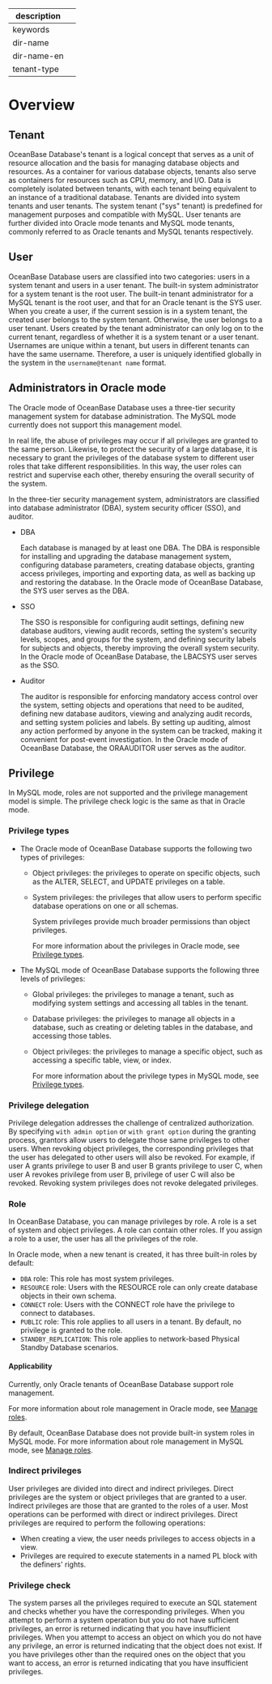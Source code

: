 | description ||
|---|---|
| keywords ||
| dir-name ||
| dir-name-en ||
| tenant-type ||

# Overview

## Tenant

OceanBase Database's tenant is a logical concept that serves as a unit of resource allocation and the basis for managing database objects and resources. As a container for various database objects, tenants also serve as containers for resources such as CPU, memory, and I/O. Data is completely isolated between tenants, with each tenant being equivalent to an instance of a traditional database. Tenants are divided into system tenants and user tenants. The system tenant ("sys" tenant) is predefined for management purposes and compatible with MySQL. User tenants are further divided into Oracle mode tenants and MySQL mode tenants, commonly referred to as Oracle tenants and MySQL tenants respectively.

## User

OceanBase Database users are classified into two categories: users in a system tenant and users in a user tenant. The built-in system administrator for a system tenant is the root user. The built-in tenant administrator for a MySQL tenant is the root user, and that for an Oracle tenant is the SYS user. When you create a user, if the current session is in a system tenant, the created user belongs to the system tenant. Otherwise, the user belongs to a user tenant. Users created by the tenant administrator can only log on to the current tenant, regardless of whether it is a system tenant or a user tenant. Usernames are unique within a tenant, but users in different tenants can have the same username. Therefore, a user is uniquely identified globally in the system in the `username@tenant name` format.

## Administrators in Oracle mode

The Oracle mode of OceanBase Database uses a three-tier security management system for database administration. The MySQL mode currently does not support this management model.

In real life, the abuse of privileges may occur if all privileges are granted to the same person. Likewise, to protect the security of a large database, it is necessary to grant the privileges of the database system to different user roles that take different responsibilities. In this way, the user roles can restrict and supervise each other, thereby ensuring the overall security of the system.

In the three-tier security management system, administrators are classified into database administrator (DBA), system security officer (SSO), and auditor.

* DBA

   Each database is managed by at least one DBA. The DBA is responsible for installing and upgrading the database management system, configuring database parameters, creating database objects, granting access privileges, importing and exporting data, as well as backing up and restoring the database. In the Oracle mode of OceanBase Database, the SYS user serves as the DBA.

* SSO

   The SSO is responsible for configuring audit settings, defining new database auditors, viewing audit records, setting the system's security levels, scopes, and groups for the system, and defining security labels for subjects and objects, thereby improving the overall system security. In the Oracle mode of OceanBase Database, the LBACSYS user serves as the SSO.

* Auditor

   The auditor is responsible for enforcing mandatory access control over the system, setting objects and operations that need to be audited, defining new database auditors, viewing and analyzing audit records, and setting system policies and labels. By setting up auditing, almost any action performed by anyone in the system can be tracked, making it convenient for post-event investigation. In the Oracle mode of OceanBase Database, the ORAAUDITOR user serves as the auditor.

## Privilege

In MySQL mode, roles are not supported and the privilege management model is simple. The privilege check logic is the same as that in Oracle mode.

### Privilege types

* The Oracle mode of OceanBase Database supports the following two types of privileges:

   * Object privileges: the privileges to operate on specific objects, such as the ALTER, SELECT, and UPDATE privileges on a table.

   * System privileges: the privileges that allow users to perform specific database operations on one or all schemas.

      System privileges provide much broader permissions than object privileges.

      For more information about the privileges in Oracle mode, see [Privilege types](300.permission-of-oracle-mode/000.permission-classification-of-oracle-mode.md).

* The MySQL mode of OceanBase Database supports the following three levels of privileges:

   * Global privileges: the privileges to manage a tenant, such as modifying system settings and accessing all tables in the tenant.

   * Database privileges: the privileges to manage all objects in a database, such as creating or deleting tables in the database, and accessing those tables.

   * Object privileges: the privileges to manage a specific object, such as accessing a specific table, view, or index.

     For more information about the privilege types in MySQL mode, see [Privilege types](200.permission-of-mysql-mode/100.permission-classification-of-mysql.md).

### Privilege delegation

Privilege delegation addresses the challenge of centralized authorization. By specifying `with admin option` or `with grant option` during the granting process, grantors allow users to delegate those same privileges to other users. When revoking object privileges, the corresponding privileges that the user has delegated to other users will also be revoked. For example, if user A grants privilege to user B and user B grants privilege to user C, when user A revokes privilege from user B, privilege of user C will also be revoked. Revoking system privileges does not revoke delegated privileges.

### Role

In OceanBase Database, you can manage privileges by role. A role is a set of system and object privileges. A role can contain other roles. If you assign a role to a user, the user has all the privileges of the role.

In Oracle mode, when a new tenant is created, it has three built-in roles by default:

* `DBA` role: This role has most system privileges.
* `RESOURCE` role: Users with the RESOURCE role can only create database objects in their own schema.
* `CONNECT` role: Users with the CONNECT role have the privilege to connect to databases.
* `PUBLIC` role: This role applies to all users in a tenant. By default, no privilege is granted to the role.
* `STANDBY_REPLICATION`: This role applies to network-based Physical Standby Database scenarios.

<main id="notice">
    <h4>Applicability</h4>
    <p>Currently, only Oracle tenants of OceanBase Database support role management. </p>
</main>

For more information about role management in Oracle mode, see [Manage roles](300.permission-of-oracle-mode/400.manage-roles-of-oracle-mode/100.roles-of-oracle-mode.md).

By default, OceanBase Database does not provide built-in system roles in MySQL mode. For more information about role management in MySQL mode, see [Manage roles](200.permission-of-mysql-mode/340.role-management-of-mysql-mode/100.roles-of-mysql-mode.md).

### Indirect privileges

User privileges are divided into direct and indirect privileges. Direct privileges are the system or object privileges that are granted to a user. Indirect privileges are those that are granted to the roles of a user. Most operations can be performed with direct or indirect privileges. Direct privileges are required to perform the following operations:

* When creating a view, the user needs privileges to access objects in a view.
* Privileges are required to execute statements in a named PL block with the definers' rights.

### Privilege check

The system parses all the privileges required to execute an SQL statement and checks whether you have the corresponding privileges. When you attempt to perform a system operation but you do not have sufficient privileges, an error is returned indicating that you have insufficient privileges. When you attempt to access an object on which you do not have any privilege, an error is returned indicating that the object does not exist. If you have privileges other than the required ones on the object that you want to access, an error is returned indicating that you have insufficient privileges.
